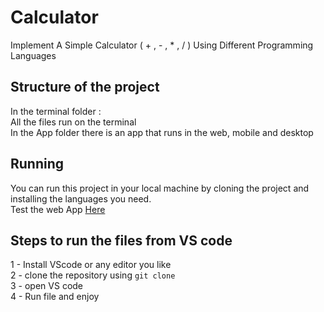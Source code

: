 # Calculator
Implement A Simple Calculator ( + , - , * , / ) Using Different Programming Languages 

## Structure of the project
In the terminal folder : \
All the files run on the terminal \
In the App folder there is an app that runs in the web, mobile and desktop

## Running 
You can run this project in your local machine by cloning the project and installing the languages you need. \
Test the web App [Here](https://serghine-abdelillah.github.io/Calculator/) 

## Steps to run the files from VS code
 1 - Install VScode or any editor you like \
 2 - clone the repository using `git clone` \
 3 - open VS code \
 4 - Run file and enjoy





